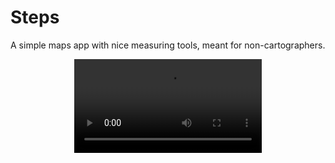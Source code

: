 # Steps

A simple maps app with nice measuring tools, meant for non-cartographers.

<center>
    <video src="http://localhost:4000/assets/video/steps.mp4" controls loop>
    </video>
</center>
